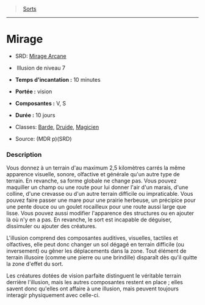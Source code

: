 ﻿> [Sorts](hd_spells.md)

---

# Mirage

- SRD: [Mirage Arcane](srd_spells_mirage_arcane.md)

-  Illusion de niveau 7

- **Temps d'incantation :** 10 minutes

- **Portée :** vision

- **Composantes :** V, S</Components-->

- **Durée :** 10 jours

- Classes: [Barde](hd_bard.md), [Druide](hd_druid.md), [Magicien](hd_wizard.md)

- Source: (MDR p)(SRD)

### Description

Vous donnez à un terrain d'au maximum 2,5 kilomètres carrés la même apparence visuelle, sonore, olfactive et générale qu'un autre type de terrain. En revanche, sa forme globale ne change pas. Vous pouvez maquiller un champ ou une route pour lui donner l'air d'un marais, d'une colline, d'une crevasse ou d'un autre terrain difficile ou impraticable. Vous pouvez faire passer une mare pour une prairie herbeuse, un précipice pour une pente douce ou un goulet rocailleux pour une route aussi large que lisse. Vous pouvez aussi modifier l'apparence des structures ou en ajouter là où n'y en a pas. En revanche, le sort est incapable de déguiser, dissimuler ou ajouter des créatures.

L'illusion comprend des composantes auditives, visuelles, tactiles et olfactives, elle peut donc changer un sol dégagé en terrain difficile (ou inversement) ou gêner les déplacements dans la zone. Tout élément de terrain illusoire (comme une pierre ou une brindille) disparaît dès qu'il quitte la zone d'effet du sort.

Les créatures dotées de vision parfaite distinguent le véritable terrain derrière l'illusion, mais les autres composantes restent en place ; elles savent donc qu'elles ont affaire à une illusion, mais peuvent toujours interagir physiquement avec celle-ci.

